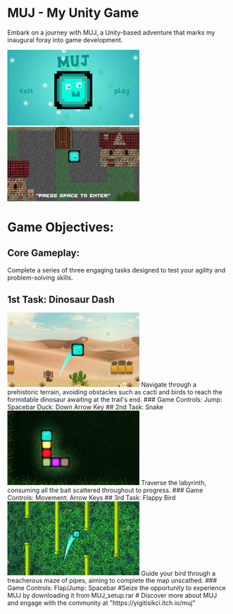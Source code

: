 # MUJ - My Unity Game
Embark on a journey with MUJ, a Unity-based adventure that marks my inaugural foray into game development.

<img src = "images/1.png" width = 300> <img src = "images/2.jpg" width = 300>

# Game Objectives:

## Core Gameplay:
Complete a series of three engaging tasks designed to test your agility and problem-solving skills.
## 1st Task: Dinosaur Dash
<img src = "images/4.png" width = 300>
Navigate through a prehistoric terrain, avoiding obstacles such as cacti and birds to reach the formidable dinosaur awaiting at the trail's end.
### Game Controls:
Jump: Spacebar
Duck: Down Arrow Key
## 2nd Task: Snake
<img src = "images/3.png" width = 300>
Traverse the labyrinth, consuming all the bait scattered throughout to progress.
### Game Controls:
Movement: Arrow Keys
## 3rd Task: Flappy Bird
<img src = "images/5.jpg" width = 300>
Guide your bird through a treacherous maze of pipes, aiming to complete the map unscathed.
### Game Controls:
Flap/Jump: Spacebar
#Seize the opportunity to experience MUJ by downloading it from MUJ_setup.rar
# Discover more about MUJ and engage with the community at "https://yigitisikci.itch.io/muj"
